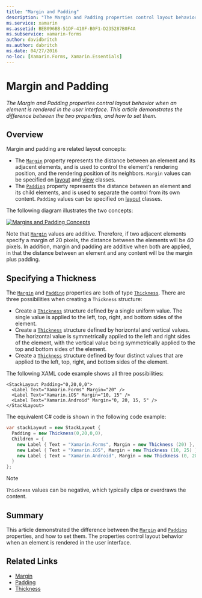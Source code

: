 ```yaml
---
title: "Margin and Padding"
description: "The Margin and Padding properties control layout behavior when an element is rendered in the user interface. This article demonstrates the difference between the two properties, and how to set them."
ms.service: xamarin
ms.assetid: BEB096BB-51DF-410F-B0F1-D235287B0F4A
ms.subservice: xamarin-forms
author: davidbritch
ms.author: dabritch
ms.date: 04/27/2016
no-loc: [Xamarin.Forms, Xamarin.Essentials]
---
```


# Margin and Padding

_The Margin and Padding properties control layout behavior when an element is rendered in the user interface. This article demonstrates the difference between the two properties, and how to set them._

## Overview

Margin and padding are related layout concepts:

- The [`Margin`](xref:Xamarin.Forms.View.Margin) property represents the distance between an element and its adjacent elements, and is used to control the element's rendering position, and the rendering position of its neighbors. `Margin` values can be specified on [layout](~/xamarin-forms/user-interface/controls/layouts.md) and [view](~/xamarin-forms/user-interface/controls/views.md) classes.
- The [`Padding`](xref:Xamarin.Forms.Layout.Padding) property represents the distance between an element and its child elements, and is used to separate the control from its own content. `Padding` values can be specified on [layout](~/xamarin-forms/user-interface/controls/layouts.md) classes.

The following diagram illustrates the two concepts:

[![Margins and Padding Concepts](margin-and-padding-images/margins-and-padding-sml.png)](margin-and-padding-images/margins-and-padding.png#lightbox "Margins and Padding Concepts")

Note that [`Margin`](xref:Xamarin.Forms.View.Margin) values are additive. Therefore, if two adjacent elements specify a margin of 20 pixels, the distance between the elements will be 40 pixels. In addition, margin and padding are additive when both are applied, in that the distance between an element and any content will be the margin plus padding.

## Specifying a Thickness

The [`Margin`](xref:Xamarin.Forms.View.Margin) and [`Padding`](xref:Xamarin.Forms.Layout.Padding) properties are both of type [`Thickness`](xref:Xamarin.Forms.Thickness). There are three possibilities when creating a `Thickness` structure:

- Create a [`Thickness`](xref:Xamarin.Forms.Thickness) structure defined by a single uniform value. The single value is applied to the left, top, right, and bottom sides of the element.
- Create a [`Thickness`](xref:Xamarin.Forms.Thickness) structure defined by horizontal and vertical values. The horizontal value is symmetrically applied to the left and right sides of the element, with the vertical value being symmetrically applied to the top and bottom sides of the element.
- Create a [`Thickness`](xref:Xamarin.Forms.Thickness) structure defined by four distinct values that are applied to the left, top, right, and bottom sides of the element.

The following XAML code example shows all three possibilities:

```xaml
<StackLayout Padding="0,20,0,0">
  <Label Text="Xamarin.Forms" Margin="20" />
  <Label Text="Xamarin.iOS" Margin="10, 15" />
  <Label Text="Xamarin.Android" Margin="0, 20, 15, 5" />
</StackLayout>
```

The equivalent C# code is shown in the following code example:

```csharp
var stackLayout = new StackLayout {
  Padding = new Thickness(0,20,0,0),
  Children = {
    new Label { Text = "Xamarin.Forms", Margin = new Thickness (20) },
    new Label { Text = "Xamarin.iOS", Margin = new Thickness (10, 25) },
    new Label { Text = "Xamarin.Android", Margin = new Thickness (0, 20, 15, 5) }
  }
};
```

> [!NOTE]
> `Thickness` values can be negative, which typically clips or overdraws the content.

## Summary

This article demonstrated the difference between the [`Margin`](xref:Xamarin.Forms.View.Margin) and [`Padding`](xref:Xamarin.Forms.Layout.Padding) properties, and how to set them. The properties control layout behavior when an element is rendered in the user interface.

## Related Links

- [Margin](xref:Xamarin.Forms.View.Margin)
- [Padding](xref:Xamarin.Forms.Layout.Padding)
- [Thickness](xref:Xamarin.Forms.Thickness)
